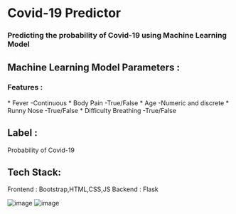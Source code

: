 <h1> Covid-19 Predictor </h1>
<h3>Predicting the probability of Covid-19 using Machine Learning Model</h3>

## Machine Learning Model Parameters :
<h3> Features : </h3>
* Fever                                  -Continuous
* Body Pain	                             -True/False
* Age		                                 -Numeric and discrete
* Runny Nose                             -True/False
* Difficulty Breathing                   -True/False

## Label :
Probability of Covid-19

## Tech Stack:
Frontend : Bootstrap,HTML,CSS,JS 
Backend :  Flask 

![image](https://user-images.githubusercontent.com/50794649/137009258-51afeb13-ef11-49e8-a8b6-002d857d840e.png)
![image](https://user-images.githubusercontent.com/50794649/137009507-f719f612-d774-4368-92e3-2c8ff736d90b.png)
